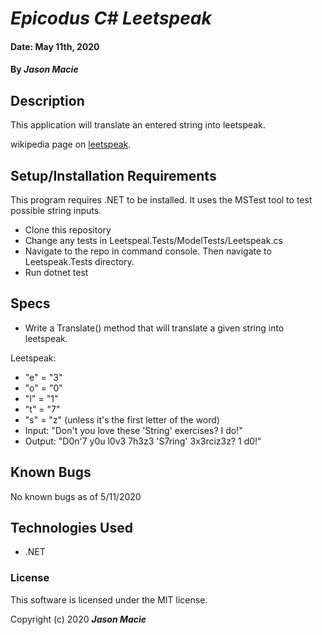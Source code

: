 # _Epicodus C# Leetspeak_

#### Date: May 11th, 2020
#### By _**Jason Macie**_

## Description

This application will translate an entered string into leetspeak.

wikipedia page on [leetspeak](https://en.wikipedia.org/wiki/Leet).

## Setup/Installation Requirements

This program requires .NET to be installed. It uses the MSTest tool to test possible string inputs.
* Clone this repository
* Change any tests in Leetspeal.Tests/ModelTests/Leetspeak.cs
* Navigate to the repo in command console. Then navigate to Leetspeak.Tests directory.
* Run dotnet test

## Specs

* Write a Translate() method that will translate a given string into leetspeak.

Leetspeak:
  * "e" = "3"
  * "o" = "0"
  * "I" = "1"
  * "t" = "7"
  * "s" = "z" (unless it's the first letter of the word)
* Input: "Don't you love these 'String' exercises? I do!"
* Output: "D0n'7 y0u l0v3 7h3z3 'S7ring' 3x3rciz3z? 1 d0!"

## Known Bugs

No known bugs as of 5/11/2020

## Technologies Used

* .NET

### License

This software is licensed under the MIT license.

Copyright (c) 2020 **_Jason Macie_**

